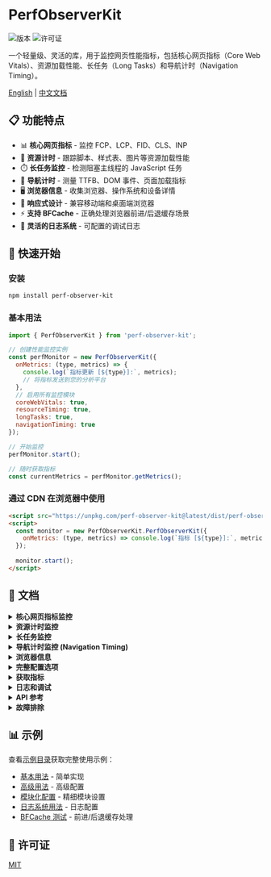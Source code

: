 # PerfObserverKit

![版本](https://img.shields.io/npm/v/perf-observer-kit)
![许可证](https://img.shields.io/npm/l/perf-observer-kit)

一个轻量级、灵活的库，用于监控网页性能指标，包括核心网页指标（Core Web Vitals）、资源加载性能、长任务（Long Tasks）和导航计时（Navigation Timing）。

[English](https://github.com/SailingCoder/perf-observer-kit/blob/main/README.md) | [中文文档](https://github.com/SailingCoder/perf-observer-kit/blob/main/README_CN.md)

## 📋 功能特点

- 📊 **核心网页指标** - 监控 FCP、LCP、FID、CLS、INP
- 🔄 **资源计时** - 跟踪脚本、样式表、图片等资源加载性能
- ⏱️ **长任务监控** - 检测阻塞主线程的 JavaScript 任务
- 🧭 **导航计时** - 测量 TTFB、DOM 事件、页面加载指标
- 🖥️ **浏览器信息** - 收集浏览器、操作系统和设备详情
- 📱 **响应式设计** - 兼容移动端和桌面端浏览器
- ⚡ **支持 BFCache** - 正确处理浏览器前进/后退缓存场景
- 📝 **灵活的日志系统** - 可配置的调试日志

## 🚀 快速开始

### 安装

```bash
npm install perf-observer-kit
```

### 基本用法

```javascript
import { PerfObserverKit } from 'perf-observer-kit';

// 创建性能监控实例
const perfMonitor = new PerfObserverKit({
  onMetrics: (type, metrics) => {
    console.log(`指标更新 [${type}]:`, metrics);
    // 将指标发送到您的分析平台
  },
  // 启用所有监控模块
  coreWebVitals: true,
  resourceTiming: true,
  longTasks: true,
  navigationTiming: true
});

// 开始监控
perfMonitor.start();

// 随时获取指标
const currentMetrics = perfMonitor.getMetrics();
```

### 通过 CDN 在浏览器中使用

```html
<script src="https://unpkg.com/perf-observer-kit@latest/dist/perf-observer-kit.browser.js"></script>
<script>
  const monitor = new PerfObserverKit.PerfObserverKit({
    onMetrics: (type, metrics) => console.log(`指标 [${type}]:`, metrics)
  });
  
  monitor.start();
</script>
```

## 📖 文档

<details>
<summary><b>核心网页指标监控</b></summary>

```javascript
const perfMonitor = new PerfObserverKit({
  coreWebVitals: {
    enabled: true,       // 启用核心网页指标监控
    fcp: true,           // 首次内容绘制
    lcp: true,           // 最大内容绘制
    fid: true,           // 首次输入延迟
    cls: true,           // 累积布局偏移
    inp: true            // 交互到下一次绘制
  }
});
```

**阈值标准:**
- FCP: 良好 ≤ 1.8秒, 差 > 3.0秒
- LCP: 良好 ≤ 2.5秒, 差 > 4.0秒
- FID: 良好 ≤ 100毫秒, 差 > 300毫秒
- CLS: 良好 ≤ 0.1, 差 > 0.25
- INP: 良好 ≤ 200毫秒, 差 > 500毫秒

[了解更多关于核心网页指标](https://web.dev/vitals/)
</details>

<details>
<summary><b>资源计时监控</b></summary>

```javascript
const perfMonitor = new PerfObserverKit({
  resourceTiming: {
    enabled: true,
    excludedPatterns: [/analytics\.com/, /tracker/],  // 排除分析工具
    allowedTypes: ['script', 'img', 'css', 'fetch'],  // 要监控的类型
    maxEntries: 500                                   // 最大存储条目数
  }
});
```

捕获资源加载的详细信息：
- 资源 URL 和类型
- 加载时长和大小
- 首字节时间 (TTFB)
- 连接和处理时间
</details>

<details>
<summary><b>长任务监控</b></summary>

```javascript
const perfMonitor = new PerfObserverKit({
  longTasks: {
    enabled: true,      // 启用长任务监控
    threshold: 50,      // 任务时长阈值（毫秒）
    maxEntries: 100     // 最大存储条目数
  }
});
```

检测阻塞主线程超过 50 毫秒的 JavaScript 任务，提供：
- 任务持续时间
- 任务归属（脚本来源）
- 任务开始时间
</details>

<details>
<summary><b>导航计时监控 (Navigation Timing)</b></summary>

导航计时监控用于测量页面加载过程中的关键时间点，如TTFB（首字节时间）、DOM加载时间等。

```js
import { PerfObserverKit } from 'perf-observer-kit';

// 启用导航计时监控
const perfObserver = new PerfObserverKit({
  navigationTiming: {
    enabled: true,
    includeRawTiming: false, // 是否包含原始导航计时数据
    onUpdate: (metrics) => {
      console.log('导航计时指标:', metrics);
      // 包含 domainLookupTime, tcpConnectTime, ttfb, responseTime, domParse, domContentLoaded, loadEvent 等
    }
  }
});
```

> **实现细节**: 该库使用 `window.addEventListener('load')` 来收集导航事件，并确保指标仅在 loadEventEnd 可用时才报告，从而确保您获得准确的 loadEventDuration 值。导航计时数据在每次页面加载时只会收集一次。

有关所有导航计时指标的详细信息，请参阅[导航计时文档](./docs/navigation-timing.md)。
</details>

<details>
<summary><b>浏览器信息</b></summary>

```javascript
const perfMonitor = new PerfObserverKit({
  browserInfo: {
    enabled: true,             // 默认启用
    trackResize: true,         // 窗口大小变化时更新
    includeOSDetails: true,    // 包含操作系统信息
    includeSizeInfo: true      // 包含屏幕/窗口大小
  }
});
```

**注意：** 浏览器信息是唯一默认启用的模块。
</details>

<details>
<summary><b>完整配置选项</b></summary>

```javascript
const perfMonitor = new PerfObserverKit({
  // 指标回调 - 指标更新时调用
  onMetrics: (type, metrics) => {
    console.log(`指标更新 [${type}]:`, metrics);
  },
  
  // 通用设置
  debug: false,              // 启用调试模式（详细日志）
  logLevel: 2,               // 0:无, 1:错误, 2:警告, 3:信息, 4:调试
  autoStart: false,          // 自动开始监控
  samplingRate: 0,           // 采样率 (0-1), 0 = 不采样
  
  // 模块配置
  coreWebVitals: true,       // 启用核心网页指标（布尔值或对象）
  resourceTiming: true,      // 启用资源计时（布尔值或对象）
  longTasks: true,           // 启用长任务（布尔值或对象）
  navigationTiming: true,    // 启用导航计时（布尔值或对象）
  browserInfo: true          // 启用浏览器信息（布尔值或对象）
});
```
</details>

<details>
<summary><b>获取指标</b></summary>

```javascript
// 随时获取当前指标
const metrics = perfMonitor.getMetrics();

// 核心网页指标
console.log(metrics.coreWebVitals.fcp);  // 首次内容绘制
console.log(metrics.coreWebVitals.lcp);  // 最大内容绘制
console.log(metrics.coreWebVitals.fid);  // 首次输入延迟
console.log(metrics.coreWebVitals.cls);  // 累积布局偏移
console.log(metrics.coreWebVitals.inp);  // 交互到下一次绘制

// 资源
console.log(metrics.resources);          // 资源指标数组

// 长任务
console.log(metrics.longTasks);          // 长任务数组

// 导航计时
console.log(metrics.navigation.ttfb);    // 首字节时间
```
</details>

<details>
<summary><b>日志和调试</b></summary>

```javascript
// 初始化时启用调试模式
const perfMonitor = new PerfObserverKit({
  debug: true                // 设置日志级别为 DEBUG
});

// 初始化后调整日志级别
perfMonitor.setLogLevel(4);  // 4 = DEBUG（最详细）
perfMonitor.setDebugMode(true);  // 启用调试模式

// 清除收集的指标
perfMonitor.clearMetrics();
```

日志级别：
- 0: NONE - 无日志
- 1: ERROR - 仅错误
- 2: WARN - 警告和错误（默认）
- 3: INFO - 信息、警告和错误
- 4: DEBUG - 详细调试信息
</details>

<details>
<summary><b>API 参考</b></summary>

### 方法

| 方法 | 描述 |
|--------|-------------|
| `start()` | 开始监控性能指标 |
| `stop()` | 停止监控性能指标 |
| `getMetrics()` | 获取当前收集的指标 |
| `clearMetrics()` | 清除所有收集的指标 |
| `setLogLevel(level)` | 设置日志级别 (0-4) |
| `setDebugMode(enabled)` | 启用或禁用调试模式 |

### 事件类型

`MetricType` 枚举值：
- `WEB_VITALS` - 核心网页指标
- `RESOURCES` - 资源计时指标
- `LONG_TASKS` - 长任务指标
- `NAVIGATION` - 导航计时指标
- `BROWSER_INFO` - 浏览器信息指标
</details>

<details>
<summary><b>故障排除</b></summary>

### "PerfObserverKit is not defined" 错误

如果在浏览器中遇到此错误，请确保使用正确的浏览器构建版本：

```html
<!-- 在浏览器环境中总是使用浏览器构建版本 -->
<script src="https://unpkg.com/perf-observer-kit@latest/dist/perf-observer-kit.browser.js"></script>
```

不要在浏览器代码中直接使用非浏览器构建版本：

```html
<!-- ❌ 不要在浏览器环境中使用这个 -->
<script src="https://unpkg.com/perf-observer-kit@latest/dist/index.js"></script>
```

### 浏览器兼容性

本库主要依赖于：
- Performance API
- PerformanceObserver
- 性能条目类型：largest-contentful-paint, first-input, layout-shift 等

对于不支持某些性能指标的浏览器，库会优雅降级，只收集支持的指标。
</details>

## 📊 示例

查看[示例目录](https://github.com/SailingCoder/perf-observer-kit/blob/main/examples)获取完整使用示例：

- [基本用法](https://github.com/SailingCoder/perf-observer-kit/blob/main/examples/basic-usage.html) - 简单实现
- [高级用法](https://github.com/SailingCoder/perf-observer-kit/blob/main/examples/advanced-usage.html) - 高级配置
- [模块化配置](https://github.com/SailingCoder/perf-observer-kit/blob/main/examples/modular-config.html) - 精细模块设置
- [日志系统用法](https://github.com/SailingCoder/perf-observer-kit/blob/main/examples/logger-usage.html) - 日志配置
- [BFCache 测试](https://github.com/SailingCoder/perf-observer-kit/blob/main/examples/test-bfcache.html) - 前进/后退缓存处理

## 📄 许可证

[MIT](LICENSE)